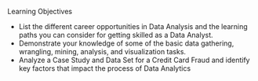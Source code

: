 Learning Objectives

- List the different career opportunities in Data Analysis and the learning paths you can consider for getting skilled as a Data Analyst.
- Demonstrate your knowledge of some of the basic data gathering, wrangling, mining, analysis, and visualization tasks.
- Analyze a Case Study and Data Set for a Credit Card Fraud and identify key factors that impact the process of Data Analytics
